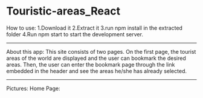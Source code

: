 # Touristic-areas_React
How to use:
1.Download it
2.Extract it
3.run npm install in the extracted folder
4.Run npm start to start the development server.
____________________
About this app:
This site consists of two pages. On the first page, the tourist areas of the world are displayed and the user can bookmark the desired areas. Then, the user can enter the bookmark page through the link embedded in the header and see the areas he/she has already selected.
____________________
Pictures:
Home Page:
